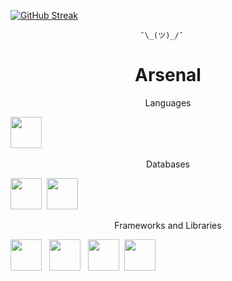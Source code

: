 
[![GitHub Streak](http://github-readme-streak-stats.herokuapp.com?user=kowais915&theme=highcontrast)](https://git.io/streak-stats)
                        
                        
                        
                                 ¯\_(ツ)_/¯

<h1 align="center">Arsenal</h1>

<p align="center">Languages</p>
<img src="https://cdn.jsdelivr.net/gh/devicons/devicon/icons/javascript/javascript-original.svg" width="50" height="50" />&nbsp;

<p align="center"> Databases</p>
<img src="https://cdn.jsdelivr.net/gh/devicons/devicon/icons/postgresql/postgresql-original.svg" width="50" height="50" />&nbsp;
<img src="https://cdn.jsdelivr.net/gh/devicons/devicon/icons/mongodb/mongodb-original.svg" width="50" height="50" />&nbsp;

<p align="center">Frameworks and Libraries</p>
<img src="https://cdn.jsdelivr.net/gh/devicons/devicon/icons/react/react-original-wordmark.svg" width="50" height="50"/> &nbsp;
<img src="https://cdn.jsdelivr.net/gh/devicons/devicon/icons/nextjs/nextjs-original-wordmark.svg" width="50" height="50"/> &nbsp;
<img src="https://cdn.jsdelivr.net/gh/devicons/devicon/icons/express/express-original.svg" width="50" height="50" />&nbsp;
<img src="https://cdn.jsdelivr.net/gh/devicons/devicon/icons/gatsby/gatsby-plain-wordmark.svg" width="50" height="50" />&nbsp;



          
          
          
          
          
          
          
